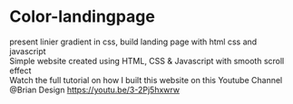 # Color-landingpage
present linier gradient in css, build landing page with html css and javascript <br>
Simple website created using HTML, CSS & Javascript with smooth scroll effect <br>
Watch the full tutorial on how I built this website on this Youtube Channel @Brian Design https://youtu.be/3-2Pj5hxwrw
